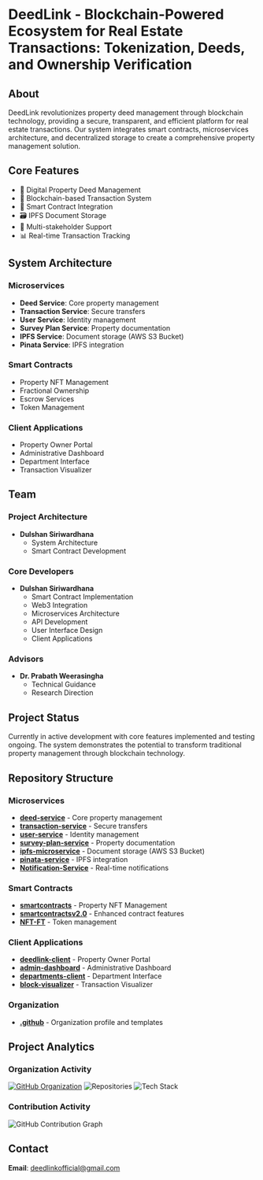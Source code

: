 # DeedLink - Blockchain-Powered Ecosystem for Real Estate Transactions: Tokenization, Deeds, and Ownership Verification

## About
DeedLink revolutionizes property deed management through blockchain technology, providing a secure, transparent, and efficient platform for real estate transactions. Our system integrates smart contracts, microservices architecture, and decentralized storage to create a comprehensive property management solution.

## Core Features
- 🏢 Digital Property Deed Management
- 🔗 Blockchain-based Transaction System
- 📄 Smart Contract Integration
- 🗃️ IPFS Document Storage
- 👥 Multi-stakeholder Support
- 📊 Real-time Transaction Tracking

## System Architecture

### Microservices
- **Deed Service**: Core property management
- **Transaction Service**: Secure transfers
- **User Service**: Identity management
- **Survey Plan Service**: Property documentation
- **IPFS Service**: Document storage (AWS S3 Bucket)
- **Pinata Service**: IPFS integration

### Smart Contracts
- Property NFT Management
- Fractional Ownership
- Escrow Services
- Token Management

### Client Applications
- Property Owner Portal
- Administrative Dashboard
- Department Interface
- Transaction Visualizer

## Team

### Project Architecture
- **Dulshan Siriwardhana**
  - System Architecture
  - Smart Contract Development

### Core Developers
- **Dulshan Siriwardhana**
  - Smart Contract Implementation
  - Web3 Integration
  - Microservices Architecture
  - API Development
  - User Interface Design
  - Client Applications

### Advisors
- **Dr. Prabath Weerasingha**
  - Technical Guidance
  - Research Direction

## Project Status
Currently in active development with core features implemented and testing ongoing. The system demonstrates the potential to transform traditional property management through blockchain technology.

## Repository Structure

### Microservices
- **[deed-service](https://github.com/DeedLink/deed-service)** - Core property management
- **[transaction-service](https://github.com/DeedLink/transaction-service)** - Secure transfers
- **[user-service](https://github.com/DeedLink/user-service)** - Identity management
- **[survey-plan-service](https://github.com/DeedLink/survey-plan-service)** - Property documentation
- **[ipfs-microservice](https://github.com/DeedLink/ipfs-microservice)** - Document storage (AWS S3 Bucket)
- **[pinata-service](https://github.com/DeedLink/pinata-service)** - IPFS integration
- **[Notification-Service](https://github.com/DeedLink/Notification-Service)** - Real-time notifications

### Smart Contracts
- **[smartcontracts](https://github.com/DeedLink/smartcontracts)** - Property NFT Management
- **[smartcontractsv2.0](https://github.com/DeedLink/smartcontractsv2.0)** - Enhanced contract features
- **[NFT-FT](https://github.com/DeedLink/NFT-FT)** - Token management

### Client Applications
- **[deedlink-client](https://github.com/DeedLink/deedlink-client)** - Property Owner Portal
- **[admin-dashboard](https://github.com/DeedLink/admin-dashboard)** - Administrative Dashboard
- **[departments-client](https://github.com/DeedLink/departments-client)** - Department Interface
- **[block-visualizer](https://github.com/DeedLink/block-visualizer)** - Transaction Visualizer

### Organization
- **[.github](https://github.com/DeedLink/.github)** - Organization profile and templates

## Project Analytics

### Organization Activity
[![GitHub Organization](https://img.shields.io/badge/GitHub-DeedLink-181717?style=for-the-badge&logo=github)](https://github.com/DeedLink)
![Repositories](https://img.shields.io/badge/Repositories-15-blue?style=for-the-badge)
![Tech Stack](https://img.shields.io/badge/Stack-TypeScript%20|%20JavaScript%20|%20Solidity-informational?style=for-the-badge)

### Contribution Activity
![GitHub Contribution Graph](https://ghchart.rshah.org/DeedLink)

## Contact
**Email**: deedlinkofficial@gmail.com